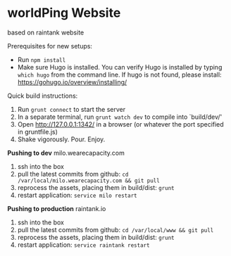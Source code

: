 # worldPing Website
based on raintank website

Prerequisites for new setups:
- Run `npm install`
- Make sure Hugo is installed. You can verify Hugo is installed by typing `which hugo` from the command line. If hugo is not found, please install: https://gohugo.io/overview/installing/

Quick build instructions:

1. Run `grunt connect` to start the server
2. In a separate terminal, run `grunt watch dev` to compile into `build/dev/'
3. Open http://127.0.0.1:1342/ in a browser (or whatever the port specified in gruntfile.js)
4. Shake vigorously. Pour. Enjoy.

**Pushing to dev**
milo.wearecapacity.com

1. ssh into the box
2. pull the latest commits from github: `cd /var/local/milo.wearecapacity.com && git pull`
4. reprocess the assets, placing them in build/dist: `grunt`
5. restart application: `service milo restart`

**Pushing to production**
raintank.io

1. ssh into the box
2. pull the latest commits from github: `cd /var/local/www && git pull`
4. reprocess the assets, placing them in build/dist: `grunt`
5. restart application: `service raintank restart`

